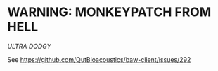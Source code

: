 # WARNING: MONKEYPATCH FROM HELL

*ULTRA DODGY*

See https://github.com/QutBioacoustics/baw-client/issues/292